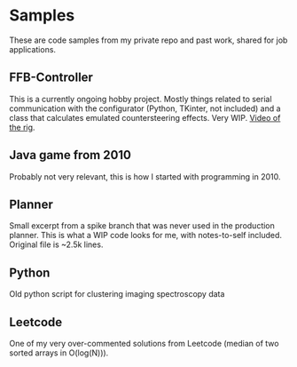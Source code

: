 # Samples
These are code samples from my private repo and past work, shared for job applications.

## FFB-Controller
This is a currently ongoing hobby project. Mostly things related to serial communication with the configurator (Python, TKinter, not included) and a class that calculates emulated countersteering effects. Very WIP.
[Video of the rig](https://drive.google.com/file/d/1YEaSv7G62LYmZZyxUvc4kIO_w3OMty4o/view?usp=share_link).

## Java game from 2010
Probably not very relevant, this is how I started with programming in 2010.

## Planner
Small excerpt from a spike branch that was never used in the production planner. This is what a WIP code looks for me, with notes-to-self included. Original file is ~2.5k lines.

## Python
Old python script for clustering imaging spectroscopy data

## Leetcode
One of my very over-commented solutions from Leetcode (median of two sorted arrays in O(log(N))).
